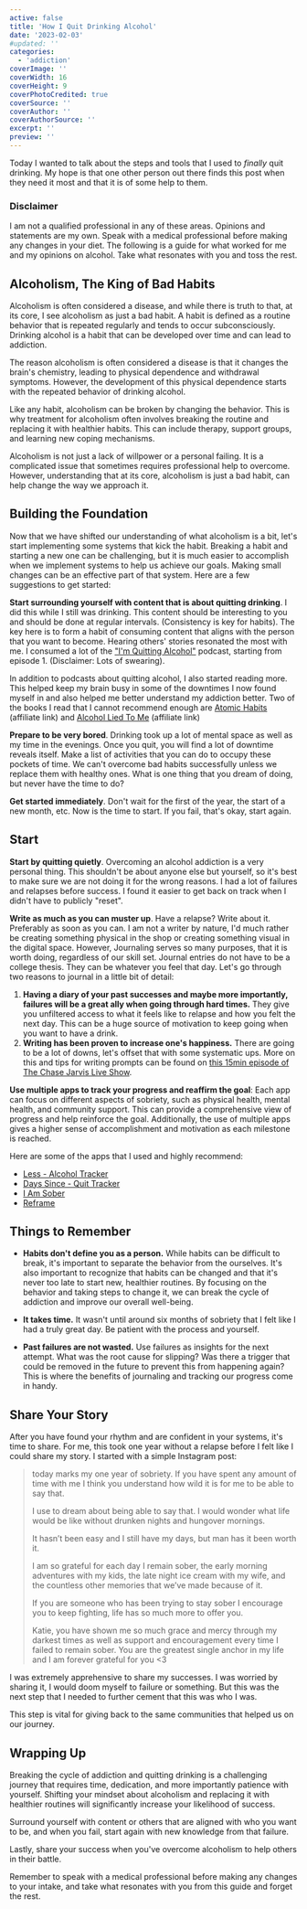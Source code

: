 ```yaml
---
active: false
title: 'How I Quit Drinking Alcohol'
date: '2023-02-03'
#updated: ''
categories:
  - 'addiction'
coverImage: ''
coverWidth: 16
coverHeight: 9
coverPhotoCredited: true
coverSource: ''
coverAuthor: ''
coverAuthorSource: ''
excerpt: ''
preview: ''
---
```


Today I wanted to talk about the steps and tools that I used to *finally* quit drinking.  My hope is that one other person out there finds this post when they need it most and that it is of some help to them.

### Disclaimer

I am not a qualified professional in any of these areas.  Opinions and statements are my own.  Speak with a medical professional before making any changes in your diet. The following is a guide for what worked for me and my opinions on alcohol.  Take what resonates with you and toss the rest.

## Alcoholism, The King of Bad Habits

Alcoholism is often considered a disease, and while there is truth to that, at its core, I see alcoholism as just a bad habit. A habit is defined as a routine behavior that is repeated regularly and tends to occur subconsciously. Drinking alcohol is a habit that can be developed over time and can lead to addiction.

The reason alcoholism is often considered a disease is that it changes the brain's chemistry, leading to physical dependence and withdrawal symptoms. However, the development of this physical dependence starts with the repeated behavior of drinking alcohol.

Like any habit, alcoholism can be broken by changing the behavior. This is why treatment for alcoholism often involves breaking the routine and replacing it with healthier habits. This can include therapy, support groups, and learning new coping mechanisms.

Alcoholism is not just a lack of willpower or a personal failing. It is a complicated issue that sometimes requires professional help to overcome. However, understanding that at its core, alcoholism is just a bad habit, can help change the way we approach it.

## Building the Foundation

Now that we have shifted our understanding of what alcoholism is a bit, let's start implementing some systems that kick the habit.  Breaking a habit and starting a new one can be challenging, but it is much easier to accomplish when we implement systems to help us achieve our goals.  Making small changes can be an effective part of that system. Here are a few suggestions to get started:

**Start surrounding yourself with content that is about quitting drinking**.  I did this while I still was drinking.  This content should be interesting to you and should be done at regular intervals. (Consistency is key for habits).  The key here is to form a habit of consuming content that aligns with the person that you want to become.  Hearing others' stories resonated the most with me.  I consumed a lot of the ["I'm Quitting Alcohol"](https://open.spotify.com/show/5sl90eruNwh5wABIILCS0b?si=f05b0167fecf48da) podcast, starting from episode 1. (Disclaimer: Lots of swearing).

In addition to podcasts about quitting alcohol, I also started reading more.  This helped keep my brain busy in some of the downtimes I now found myself in and also helped me better understand my addiction better.  Two of the books I read that I cannot recommend enough are [Atomic Habits](https://amzn.to/3jjB9dk) (affiliate link) and [Alcohol Lied To Me](https://amzn.to/3jjB9dk) (affiliate link)

**Prepare to be very bored**.  Drinking took up a lot of mental space as well as my time in the evenings.  Once you quit, you will find a lot of downtime reveals itself.  Make a list of activities that you can do to occupy these pockets of time.  We can't overcome bad habits successfully unless we replace them with healthy ones.  What is one thing that you dream of doing, but never have the time to do?

**Get started immediately**.  Don't wait for the first of the year, the start of a new month, etc.  Now is the time to start.  If you fail, that's okay, start again.

## Start

**Start by quitting quietly**.  Overcoming an alcohol addiction is a very personal thing.  This shouldn't be about anyone else but yourself, so it's best to make sure we are not doing it for the wrong reasons.  I had a lot of failures and relapses before success.  I found it easier to get back on track when I didn't have to publicly "reset".

**Write as much as you can muster up**.  Have a relapse?  Write about it.  Preferably as soon as you can.  I am not a writer by nature, I'd much rather be creating something physical in the shop or creating something visual in the digital space.  However,  Journaling serves so many purposes, that it is worth doing, regardless of our skill set.  Journal entries do not have to be a college thesis.  They can be whatever you feel that day.  Let's go through two reasons to journal in a little bit of detail:

1. **Having a diary of your past successes and maybe more importantly, failures will be a great ally when going through hard times.**  They give you unfiltered access to what it feels like to relapse and how you felt the next day.  This can be a huge source of motivation to keep going when you want to have a drink.
2. **Writing has been proven to increase one's happiness.**  There are going to be a lot of downs, let's offset that with some systematic ups.  More on this and tips for writing prompts can be found on [this 15min episode of The Chase Jarvis Live Show](https://www.chasejarvis.com/blog/writing-makes-photographers-more-creative-5-easy-tips/).  

**Use multiple apps to track your progress and reaffirm the goal**:  Each app can focus on different aspects of sobriety, such as physical health, mental health, and community support. This can provide a comprehensive view of progress and help reinforce the goal. Additionally, the use of multiple apps gives a higher sense of accomplishment and motivation as each milestone is reached.

Here are some of the apps that I used and highly recommend:

- [Less - Alcohol Tracker](https://apps.apple.com/us/app/less-alcohol-tracker/id1484828892)
- [Days Since - Quit Tracker](https://apps.apple.com/us/app/days-since-quit-tracker/id1445348921)
- [I Am Sober](https://iamsober.com/)
- [Reframe](https://www.reframeapp.com/)

## Things to Remember

- **Habits don't define you as a person.** While habits can be difficult to break, it's important to separate the behavior from the ourselves. It's also important to recognize that habits can be changed and that it's never too late to start new, healthier routines. By focusing on the behavior and taking steps to change it, we can break the cycle of addiction and improve our overall well-being.

- **It takes time.**  It wasn't until around six months of sobriety that I felt like I had a truly great day.  Be patient with the process and yourself. 

- **Past failures are not wasted.**  Use failures as insights for the next attempt.  What was the root cause for slipping?  Was there a trigger that could be removed in the future to prevent this from happening again?  This is where the benefits of journaling and tracking our progress come in handy.

## Share Your Story

After you have found your rhythm and are confident in your systems, it's time to share.  For me, this took one year without a relapse before I felt like I could share my story.  I started with a simple Instagram post:

> today marks my one year of sobriety. If you have spent any amount of time with me I think you understand how wild it is for me to be able to say that.
>
> I use to dream about being able to say that. I would wonder what life would be like without drunken nights and hungover mornings.
>
> It hasn’t been easy and I still have my days, but man has it been worth it.
>
> I am so grateful for each day I remain sober, the early morning adventures with my kids, the late night ice cream with my wife, and the countless other memories that we’ve made because of it.
>
> If you are someone who has been trying to stay sober I encourage you to keep fighting, life has so much more to offer you.
>
> Katie, you have shown me so much grace and mercy through my darkest times as well as support and encouragement every time I failed to remain sober. You are the greatest single anchor in my life and I am forever grateful for you <3

I was extremely apprehensive to share my successes.  I was worried by sharing it, I would doom myself to failure or something.  But this was the next step that I needed to further cement that this was who I was.

This step is vital for giving back to the same communities that helped us on our journey.

## Wrapping Up
Breaking the cycle of addiction and quitting drinking is a challenging journey that requires time, dedication, and more importantly patience with yourself.  Shifting your mindset about alcoholism and replacing it with healthier routines will significantly increase your likelihood of success.

Surround yourself with content or others that are aligned with who you want to be, and when you fail, start again with new knowledge from that failure.

Lastly, share your success when you've overcome alcoholism to help others in their battle.

Remember to speak with a medical professional before making any changes to your intake, and take what resonates with you from this guide and forget the rest.

